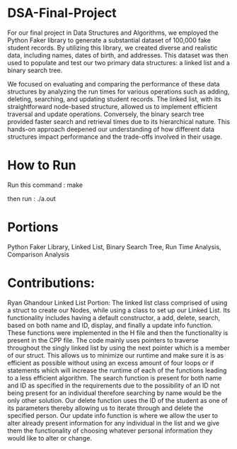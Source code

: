 # DSA-Final-Project

For our final project in Data Structures and Algorithms, we employed the Python Faker library to generate a substantial dataset of 100,000 fake student records. By utilizing this library, we created diverse and realistic data, including names, dates of birth, and addresses. This dataset was then used to populate and test our two primary data structures: a linked list and a binary search tree.

We focused on evaluating and comparing the performance of these data structures by analyzing the run times for various operations such as adding, deleting, searching, and updating student records. The linked list, with its straightforward node-based structure, allowed us to implement efficient traversal and update operations. Conversely, the binary search tree provided faster search and retrieval times due to its hierarchical nature. This hands-on approach deepened our understanding of how different data structures impact performance and the trade-offs involved in their usage.

# How to Run

Run this command : make

then run : ./a.out

# Portions

Python Faker Library, Linked List, Binary Search Tree, Run Time Analysis, Comparison Analysis

# Contributions:

Ryan Ghandour
Linked List Portion:
The linked list class comprised of using a struct to create our Nodes, while using a class to set up our Linked List. Its functionality includes having a default constructor, a add, delete, search, based on both name and ID, display, and finally a update info function. These functions were implemented in the H file and then the functionality is present in the CPP file. The code mainly uses pointers to traverse throughout the singly linked list by using the next pointer which is a member of our struct. This allows us to minimize our runtime and make sure it is as efficient as possible without using an excess amount of four loops or if statements which will increase the runtime of each of the functions leading to a less efficient algorithm. The search function is present for both name and ID as specified in the requirements due to the possibility of an ID not being present for an individual therefore searching by name would be the only other solution. Our delete function uses the ID of the student as one of its parameters thereby allowing us to iterate through and delete the specified person. Our update info function is where we allow the user to alter already present information for any individual in the list and we give them the functionality of choosing whatever personal information they would like to alter or change.
